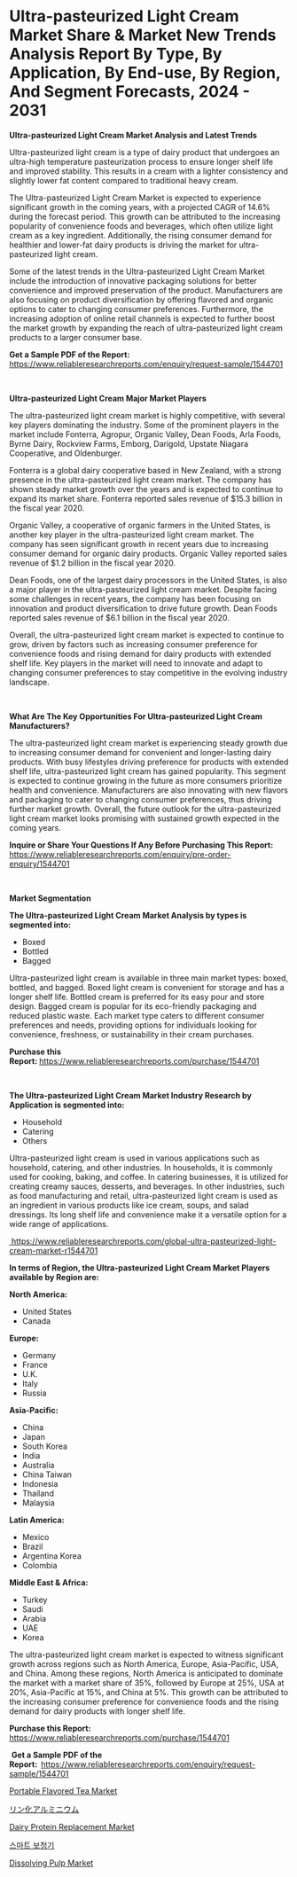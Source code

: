 <p><h1>Ultra-pasteurized Light Cream Market Share & Market New Trends Analysis Report By Type, By Application, By End-use, By Region, And Segment Forecasts, 2024 - 2031</h1></p><p><strong>Ultra-pasteurized Light Cream Market Analysis and Latest Trends</strong></p>
<p><p>Ultra-pasteurized light cream is a type of dairy product that undergoes an ultra-high temperature pasteurization process to ensure longer shelf life and improved stability. This results in a cream with a lighter consistency and slightly lower fat content compared to traditional heavy cream.</p><p>The Ultra-pasteurized Light Cream Market is expected to experience significant growth in the coming years, with a projected CAGR of 14.6% during the forecast period. This growth can be attributed to the increasing popularity of convenience foods and beverages, which often utilize light cream as a key ingredient. Additionally, the rising consumer demand for healthier and lower-fat dairy products is driving the market for ultra-pasteurized light cream.</p><p>Some of the latest trends in the Ultra-pasteurized Light Cream Market include the introduction of innovative packaging solutions for better convenience and improved preservation of the product. Manufacturers are also focusing on product diversification by offering flavored and organic options to cater to changing consumer preferences. Furthermore, the increasing adoption of online retail channels is expected to further boost the market growth by expanding the reach of ultra-pasteurized light cream products to a larger consumer base.</p></p>
<p><strong>Get a Sample PDF of the Report:&nbsp;</strong> <a href="https://www.reliableresearchreports.com/enquiry/request-sample/1544701">https://www.reliableresearchreports.com/enquiry/request-sample/1544701</a></p>
<p>&nbsp;</p>
<p><strong>Ultra-pasteurized Light Cream Major Market Players</strong></p>
<p><p>The ultra-pasteurized light cream market is highly competitive, with several key players dominating the industry. Some of the prominent players in the market include Fonterra, Agropur, Organic Valley, Dean Foods, Arla Foods, Byrne Dairy, Rockview Farms, Emborg, Darigold, Upstate Niagara Cooperative, and Oldenburger.</p><p>Fonterra is a global dairy cooperative based in New Zealand, with a strong presence in the ultra-pasteurized light cream market. The company has shown steady market growth over the years and is expected to continue to expand its market share. Fonterra reported sales revenue of $15.3 billion in the fiscal year 2020.</p><p>Organic Valley, a cooperative of organic farmers in the United States, is another key player in the ultra-pasteurized light cream market. The company has seen significant growth in recent years due to increasing consumer demand for organic dairy products. Organic Valley reported sales revenue of $1.2 billion in the fiscal year 2020.</p><p>Dean Foods, one of the largest dairy processors in the United States, is also a major player in the ultra-pasteurized light cream market. Despite facing some challenges in recent years, the company has been focusing on innovation and product diversification to drive future growth. Dean Foods reported sales revenue of $6.1 billion in the fiscal year 2020.</p><p>Overall, the ultra-pasteurized light cream market is expected to continue to grow, driven by factors such as increasing consumer preference for convenience foods and rising demand for dairy products with extended shelf life. Key players in the market will need to innovate and adapt to changing consumer preferences to stay competitive in the evolving industry landscape.</p></p>
<p>&nbsp;</p>
<p><strong>What Are The Key Opportunities For Ultra-pasteurized Light Cream Manufacturers?</strong></p>
<p><p>The ultra-pasteurized light cream market is experiencing steady growth due to increasing consumer demand for convenient and longer-lasting dairy products. With busy lifestyles driving preference for products with extended shelf life, ultra-pasteurized light cream has gained popularity. This segment is expected to continue growing in the future as more consumers prioritize health and convenience. Manufacturers are also innovating with new flavors and packaging to cater to changing consumer preferences, thus driving further market growth. Overall, the future outlook for the ultra-pasteurized light cream market looks promising with sustained growth expected in the coming years.</p></p>
<p><strong>Inquire or Share Your Questions If Any Before Purchasing This Report:</strong> <a href="https://www.reliableresearchreports.com/enquiry/pre-order-enquiry/1544701">https://www.reliableresearchreports.com/enquiry/pre-order-enquiry/1544701</a></p>
<p>&nbsp;</p>
<p><strong>Market Segmentation</strong></p>
<p><strong>The Ultra-pasteurized Light Cream Market Analysis by types is segmented into:</strong></p>
<p><ul><li>Boxed</li><li>Bottled</li><li>Bagged</li></ul></p>
<p><p>Ultra-pasteurized light cream is available in three main market types: boxed, bottled, and bagged. Boxed light cream is convenient for storage and has a longer shelf life. Bottled cream is preferred for its easy pour and store design. Bagged cream is popular for its eco-friendly packaging and reduced plastic waste. Each market type caters to different consumer preferences and needs, providing options for individuals looking for convenience, freshness, or sustainability in their cream purchases.</p></p>
<p><strong>Purchase this Report:&nbsp;</strong><a href="https://www.reliableresearchreports.com/purchase/1544701">https://www.reliableresearchreports.com/purchase/1544701</a></p>
<p>&nbsp;</p>
<p><strong>The Ultra-pasteurized Light Cream Market Industry Research by Application is segmented into:</strong></p>
<p><ul><li>Household</li><li>Catering</li><li>Others</li></ul></p>
<p><p>Ultra-pasteurized light cream is used in various applications such as household, catering, and other industries. In households, it is commonly used for cooking, baking, and coffee. In catering businesses, it is utilized for creating creamy sauces, desserts, and beverages. In other industries, such as food manufacturing and retail, ultra-pasteurized light cream is used as an ingredient in various products like ice cream, soups, and salad dressings. Its long shelf life and convenience make it a versatile option for a wide range of applications.</p></p>
<p><a href="https://www.reliableresearchreports.com/global-ultra-pasteurized-light-cream-market-r1544701">&nbsp;https://www.reliableresearchreports.com/global-ultra-pasteurized-light-cream-market-r1544701</a></p>
<p><strong>In terms of Region, the Ultra-pasteurized Light Cream Market Players available by Region are:</strong></p>
<p>
    <p> <strong> North America: </strong>
        <ul>
            <li>United States</li>
            <li>Canada</li>
        </ul>
        </p> 
    <p> <strong> Europe: </strong>
        <ul>
            <li>Germany</li>
            <li>France</li>
            <li>U.K.</li>
            <li>Italy</li>
            <li>Russia</li>
        </ul>
        </p> 
    <p> <strong> Asia-Pacific: </strong>
        <ul>
            <li>China</li>
            <li>Japan</li>
            <li>South Korea</li>
            <li>India</li>
            <li>Australia</li>
            <li>China Taiwan</li>
            <li>Indonesia</li>
            <li>Thailand</li>
            <li>Malaysia</li>
        </ul>
        </p> 
    <p> <strong> Latin America: </strong>
        <ul>
            <li>Mexico</li>
            <li>Brazil</li>
            <li>Argentina Korea</li>
            <li>Colombia</li>
        </ul>
        </p> 
    <p> <strong> Middle East & Africa: </strong>
        <ul>
            <li>Turkey</li>
            <li>Saudi</li>
            <li>Arabia</li>
            <li>UAE</li>
            <li>Korea</li>
        </ul>
    </p>
    </p>
<p><p>The ultra-pasteurized light cream market is expected to witness significant growth across regions such as North America, Europe, Asia-Pacific, USA, and China. Among these regions, North America is anticipated to dominate the market with a market share of 35%, followed by Europe at 25%, USA at 20%, Asia-Pacific at 15%, and China at 5%. This growth can be attributed to the increasing consumer preference for convenience foods and the rising demand for dairy products with longer shelf life.</p></p>
<p><strong>Purchase this Report: </strong><a href="https://www.reliableresearchreports.com/purchase/1544701">https://www.reliableresearchreports.com/purchase/1544701</a></p>
<p>&nbsp;<strong>Get a Sample PDF of the Report:&nbsp;&nbsp;</strong><a href="https://www.reliableresearchreports.com/enquiry/request-sample/1544701">https://www.reliableresearchreports.com/enquiry/request-sample/1544701</a></p>
<p><strong></strong></p>
<p><p><a href="https://github.com/okotobwrhuteie/Market-Research-Report-List-2/blob/main/portable-flavored-tea-market.md">Portable Flavored Tea Market</a></p><p><a href="https://github.com/mathieurico66/Market-Research-Report-List-1/blob/main/276934319533.md">リン化アルミニウム</a></p><p><a href="https://github.com/myacatherineblakecaczo9vcsw/Market-Research-Report-List-2/blob/main/dairy-protein-replacement-market.md">Dairy Protein Replacement Market</a></p><p><a href="https://github.com/ZacharyScthmitt4465/Market-Research-Report-List-1/blob/main/948948418020.md">스마트 보청기</a></p><p><a href="https://issuu.com/reportprime-2/docs/dissolving-pulp-market-size-2030.pptx">Dissolving Pulp Market</a></p></p>